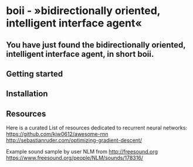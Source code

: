 # boii - »bidirectionally oriented, intelligent interface agent«

## You have just found the bidirectionally oriented, intelligent interface agent, in short boii.

## Getting started

## Installation

## Resources
Here is a curated List of resources dedicated to recurrent neural networks:
https://github.com/kjw0612/awesome-rnn
http://sebastianruder.com/optimizing-gradient-descent/

Example sound sample by user NLM from http://freesound.org
https://www.freesound.org/people/NLM/sounds/178316/